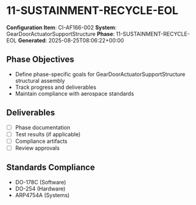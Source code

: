 # 11-SUSTAINMENT-RECYCLE-EOL

**Configuration Item**: CI-AF166-002
**System**: GearDoorActuatorSupportStructure
**Phase**: 11-SUSTAINMENT-RECYCLE-EOL
**Generated**: 2025-08-25T08:06:22+00:00

## Phase Objectives
- Define phase-specific goals for GearDoorActuatorSupportStructure structural assembly
- Track progress and deliverables
- Maintain compliance with aerospace standards

## Deliverables
- [ ] Phase documentation
- [ ] Test results (if applicable)
- [ ] Compliance artifacts
- [ ] Review approvals

## Standards Compliance
- DO-178C (Software)
- DO-254 (Hardware)
- ARP4754A (Systems)


